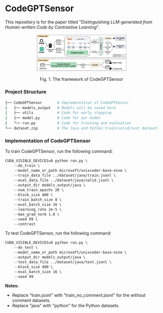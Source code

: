 # CodeGPTSensor
This repository is for the paper titled "*Distinguishing LLM-generated from Human-written Code by Contrastive Learning*".

<div align="center">
<img src="assets/framework.png" alt="The framework of CodeGPTSensor" width="60%">
<p> Fig. 1. The framework of CodeGPTSensor </p> 
</div>

### Project Structure
``` bash
├── CodeGPTSensor       # Implementation of CodeGPTSensor
|	├── models_output 	# Models will be saved here
|	├── utils           # Code for early stopping
|	├── model.py        # Code for our model
|	└── run.py          # Code for training and evaluation
└── dataset.zip         # The Java and Python train/valid/test datasets of ".jsonl" files
```

### Implementation of CodeGPTSensor
To train CodeGPTSensor, run the following command:
```
CUDA_VISIBLE_DEVICES=0 python run.py \
    --do_train \
    --model_name_or_path microsoft/unixcoder-base-nine \
    --train_data_file ../dataset/java/train.jsonl \
    --eval_data_file ../dataset/java/valid.jsonl \
    --output_dir models_output/java \
    --num_train_epochs 20 \
    --block_size 400 \
    --train_batch_size 8 \
    --eval_batch_size 16 \
    --learning_rate 2e-5 \
    --max_grad_norm 1.0 \
    --seed 99 \
    --contrast
```

To test CodeGPTSensor, run the following command:
```
CUDA_VISIBLE_DEVICES=0 python run.py \
    --do_test \
    --model_name_or_path microsoft/unixcoder-base-nine \
    --output_dir models_output/java \
    --test_data_file ../dataset/java/test.jsonl \
    --block_size 400 \
    --eval_batch_size 16 \
    --seed 99
```

**Notes:**
- Replace "train.jsonl" with "train_no_comment.jsonl" for the without comment datasets.
- Replace "java" with "python" for the Python datasets.